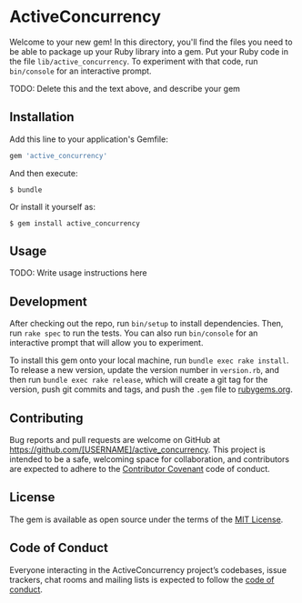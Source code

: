 # ActiveConcurrency

Welcome to your new gem! In this directory, you'll find the files you need to be able to package up your Ruby library into a gem. Put your Ruby code in the file `lib/active_concurrency`. To experiment with that code, run `bin/console` for an interactive prompt.

TODO: Delete this and the text above, and describe your gem

## Installation

Add this line to your application's Gemfile:

```ruby
gem 'active_concurrency'
```

And then execute:

    $ bundle

Or install it yourself as:

    $ gem install active_concurrency

## Usage

TODO: Write usage instructions here

## Development

After checking out the repo, run `bin/setup` to install dependencies. Then, run `rake spec` to run the tests. You can also run `bin/console` for an interactive prompt that will allow you to experiment.

To install this gem onto your local machine, run `bundle exec rake install`. To release a new version, update the version number in `version.rb`, and then run `bundle exec rake release`, which will create a git tag for the version, push git commits and tags, and push the `.gem` file to [rubygems.org](https://rubygems.org).

## Contributing

Bug reports and pull requests are welcome on GitHub at https://github.com/[USERNAME]/active_concurrency. This project is intended to be a safe, welcoming space for collaboration, and contributors are expected to adhere to the [Contributor Covenant](http://contributor-covenant.org) code of conduct.

## License

The gem is available as open source under the terms of the [MIT License](https://opensource.org/licenses/MIT).

## Code of Conduct

Everyone interacting in the ActiveConcurrency project’s codebases, issue trackers, chat rooms and mailing lists is expected to follow the [code of conduct](https://github.com/[USERNAME]/active_concurrency/blob/master/CODE_OF_CONDUCT.md).

